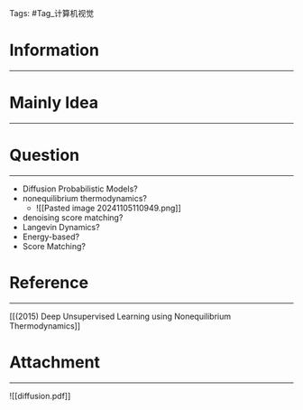 Tags: #Tag_计算机视觉 
# Information
---


# Mainly Idea
---


# Question
---
- Diffusion Probabilistic Models?
- nonequilibrium thermodynamics?
	- ![[Pasted image 20241105110949.png]]
- denoising score matching?
- Langevin Dynamics?
- Energy-based?
- Score Matching?

# Reference
---
[[(2015) Deep Unsupervised Learning using Nonequilibrium Thermodynamics]]

# Attachment
---
![[diffusion.pdf]]